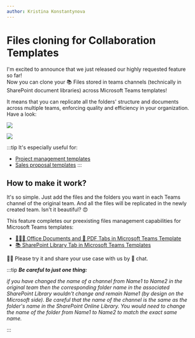 ```yaml
---
author: Kristina Konstantynova
---
```

# Files cloning for Collaboration Templates

I'm excited to announce that we just released our highly requested feature so far!  
Now you can clone your 📚 Files stored in teams channels (technically in SharePoint document libraries) across Microsoft Teams templates!

It means that you can replicate all the folders' structure and documents across multiple teams, enforcing quality and efficiency in your organization. Have a look:

![](/media/files-in-template-v4.gif)

![](/media/files-in-template-v4.gif)

:::tip It's especially useful for:

* [Project management templates](/business-scenarios/project-management)
* [Sales proposal templates](/business-scenarios/deal-room)
  :::

## How to make it work?

It's so simple. Just add the files and the folders you want in each Teams channel of the original team. And all the files will be replicated in the newly created team. Isn't it beautiful? 😍

This feature completes our preexisting files management capabilities for Microsoft Teams templates:

* [📙📗📘 Office Documents and 💼 PDF Tabs in Microsoft Teams Template](/collaboration-templates/office-and-pdf-documents)
* [📚 SharePoint Library Tab in Microsoft Teams Templates](/collaboration-templates/sharepoint-library)

🙏🏼 Please try it and share your use case with us by 💬 chat.

:::tip **_Be careful to just one thing:_**

_if you have changed the name of a channel from Name1 to Name2 in the original team then the corresponding folder name in the associated SharePoint Library wouldn't change and remain Name1 (by design on the Microsoft side). Be careful that the name of the channel is the same as the folder's name in the SharePoint Online Library. You would need to change the name of the folder from Name1 to Name2 to match the exact same name._

:::